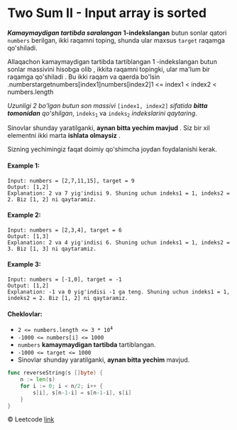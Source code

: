 # Two Sum II - Input array is sorted

***Kamaymaydigan tartibda saralangan*** **1-indekslangan** butun sonlar qatori `numbers` berilgan, ikki raqamni toping, shunda ular maxsus `target` raqamga qo'shiladi.

Allaqachon kamaymaydigan tartibda tartiblangan 1 -indekslangan butun sonlar massivini hisobga olib , ikkita raqamni topingki, ular ma'lum bir raqamga qo'shiladi . Bu ikki raqam va qaerda bo'lsin .numberstargetnumbers[index1]numbers[index2]1 <= index1 < index2 < numbers.length

*Uzunligi 2 bo'lgan butun son massivi* `[index1, index2]` *sifatida **bitta tomonidan** qo'shilgan*, <code>indeks<sub>1</sub></code> va <code>indeks<sub>2</sub></code> *indekslarini qaytaring*.

Sinovlar shunday yaratilganki, **aynan bitta yechim mavjud** . Siz bir xil elementni ikki marta **ishlata olmaysiz** .

Sizning yechimingiz faqat doimiy qo'shimcha joydan foydalanishi kerak.


#### Example 1:

```
Input: numbers = [2,7,11,15], target = 9
Output: [1,2]
Explanation: 2 va 7 yig'indisi 9. Shuning uchun indeks1 = 1, indeks2 = 2. Biz [1, 2] ni qaytaramiz.
```

#### Example 2:

```
Input: numbers = [2,3,4], target = 6
Output: [1,3]
Explanation: 2 va 4 yig'indisi 6. Shuning uchun indeks1 = 1, indeks2 = 3. Biz [1, 3] ni qaytaramiz.
```

#### Example 3:

```
Input: numbers = [-1,0], target = -1
Output: [1,2]
Explanation: -1 va 0 yig'indisi -1 ga teng. Shuning uchun indeks1 = 1, indeks2 = 2. Biz [1, 2] ni qaytaramiz.
```
 

#### Cheklovlar:

* <code>2 <= numbers.length <= 3 * 10<sup>4</sup></code>
* `-1000 <= numbers[i] <= 1000`
* `numbers` **kamaymaydigan tartibda** tartiblangan.
* `-1000 <= target <= 1000`
* Sinovlar shunday yaratilganki, **aynan bitta yechim** mavjud.

```go
func reverseString(s []byte) {
	n := len(s)
	for i := 0; i < n/2; i++ {
		s[i], s[n-1-i] = s[n-1-i], s[i]
	}
}
```

© Leetcode [link](https://leetcode.com/explore/learn/card/array-and-string/205/array-two-pointer-technique/1153/)